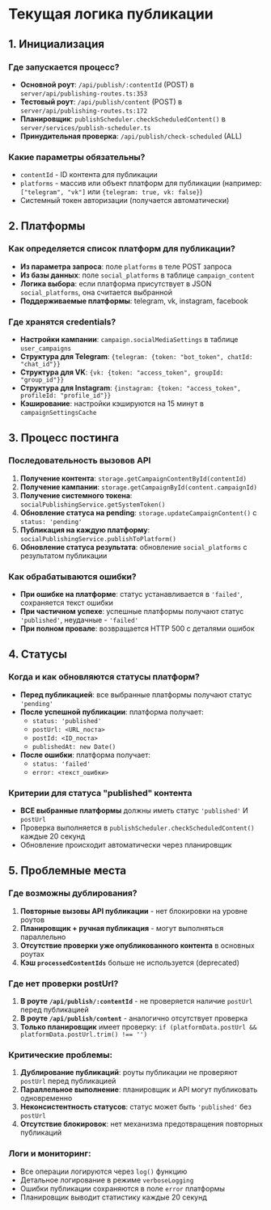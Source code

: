 # Текущая логика публикации

## 1. Инициализация

### Где запускается процесс?
- **Основной роут**: `/api/publish/:contentId` (POST) в `server/api/publishing-routes.ts:353`
- **Тестовый роут**: `/api/publish/content` (POST) в `server/api/publishing-routes.ts:172`
- **Планировщик**: `publishScheduler.checkScheduledContent()` в `server/services/publish-scheduler.ts`
- **Принудительная проверка**: `/api/publish/check-scheduled` (ALL)

### Какие параметры обязательны?
- `contentId` - ID контента для публикации
- `platforms` - массив или объект платформ для публикации (например: `["telegram", "vk"]` или `{telegram: true, vk: false}`)
- Системный токен авторизации (получается автоматически)

## 2. Платформы

### Как определяется список платформ для публикации?
- **Из параметра запроса**: поле `platforms` в теле POST запроса
- **Из базы данных**: поле `social_platforms` в таблице `campaign_content`
- **Логика выбора**: если платформа присутствует в JSON `social_platforms`, она считается выбранной
- **Поддерживаемые платформы**: telegram, vk, instagram, facebook

### Где хранятся credentials?
- **Настройки кампании**: `campaign.socialMediaSettings` в таблице `user_campaigns`
- **Структура для Telegram**: `{telegram: {token: "bot_token", chatId: "chat_id"}}`
- **Структура для VK**: `{vk: {token: "access_token", groupId: "group_id"}}`
- **Структура для Instagram**: `{instagram: {token: "access_token", profileId: "profile_id"}}`
- **Кэширование**: настройки кэшируются на 15 минут в `campaignSettingsCache`

## 3. Процесс постинга

### Последовательность вызовов API
1. **Получение контента**: `storage.getCampaignContentById(contentId)`
2. **Получение кампании**: `storage.getCampaignById(content.campaignId)`
3. **Получение системного токена**: `socialPublishingService.getSystemToken()`
4. **Обновление статуса на pending**: `storage.updateCampaignContent()` с `status: 'pending'`
5. **Публикация на каждую платформу**: `socialPublishingService.publishToPlatform()`
6. **Обновление статуса результата**: обновление `social_platforms` с результатом публикации

### Как обрабатываются ошибки?
- **При ошибке на платформе**: статус устанавливается в `'failed'`, сохраняется текст ошибки
- **При частичном успехе**: успешные платформы получают статус `'published'`, неудачные - `'failed'`
- **При полном провале**: возвращается HTTP 500 с деталями ошибок

## 4. Статусы

### Когда и как обновляются статусы платформ?
- **Перед публикацией**: все выбранные платформы получают статус `'pending'`
- **После успешной публикации**: платформа получает:
  - `status: 'published'`
  - `postUrl: <URL_поста>` 
  - `postId: <ID_поста>`
  - `publishedAt: new Date()`
- **После ошибки**: платформа получает:
  - `status: 'failed'`
  - `error: <текст_ошибки>`

### Критерии для статуса "published" контента
- **ВСЕ выбранные платформы** должны иметь статус `'published'` И `postUrl`
- Проверка выполняется в `publishScheduler.checkScheduledContent()` каждые 20 секунд
- Обновление происходит автоматически через планировщик

## 5. Проблемные места

### Где возможны дублирования?
1. **Повторные вызовы API публикации** - нет блокировки на уровне роутов
2. **Планировщик + ручная публикация** - могут выполняться параллельно
3. **Отсутствие проверки уже опубликованного контента** в основных роутах
4. **Кэш `processedContentIds`** больше не используется (deprecated)

### Где нет проверки postUrl?
1. **В роуте `/api/publish/:contentId`** - не проверяется наличие `postUrl` перед публикацией
2. **В роуте `/api/publish/content`** - аналогично отсутствует проверка
3. **Только планировщик** имеет проверку: `if (platformData.postUrl && platformData.postUrl.trim() !== '')`

### Критические проблемы:
1. **Дублирование публикаций**: роуты публикации не проверяют `postUrl` перед публикацией
2. **Параллельное выполнение**: планировщик и API могут публиковать одновременно
3. **Неконсистентность статусов**: статус может быть `'published'` без `postUrl`
4. **Отсутствие блокировок**: нет механизма предотвращения повторных публикаций

### Логи и мониторинг:
- Все операции логируются через `log()` функцию
- Детальное логирование в режиме `verboseLogging`
- Ошибки публикации сохраняются в поле `error` платформы
- Планировщик выводит статистику каждые 20 секунд